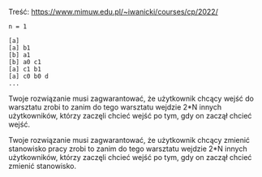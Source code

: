 Treść: https://www.mimuw.edu.pl/~iwanicki/courses/cp/2022/


    n = 1

    [a]
    [a] b1
    [b] a1
    [b] a0 c1
    [a] c1 b1
    [a] c0 b0 d
    ...
    
    
Twoje rozwiązanie musi zagwarantować, że użytkownik chcący wejść do warsztatu zrobi to zanim do tego warsztatu wejdzie 2*N innych użytkowników, którzy zaczęli chcieć wejść po tym, gdy on zaczął chcieć wejść.

Twoje rozwiązanie musi zagwarantować, że użytkownik chcący zmienić stanowisko pracy zrobi to zanim do tego warsztatu wejdzie 2*N innych użytkowników, którzy zaczęli chcieć wejść po tym, gdy on zaczął chcieć  zmienić stanowisko.
